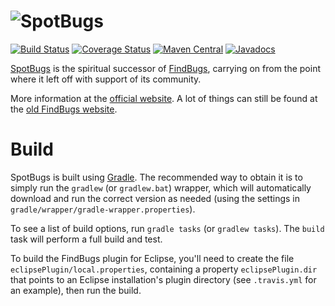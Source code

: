 
# ![SpotBugs](https://spotbugs.github.io/images/logos/spotbugs_logo_300px.png)

[![Build Status](https://travis-ci.org/spotbugs/spotbugs.svg?branch=master)](https://travis-ci.org/spotbugs/spotbugs)
[![Coverage Status](https://coveralls.io/repos/github/spotbugs/spotbugs/badge.svg?branch=master)](https://coveralls.io/github/spotbugs/spotbugs?branch=master)
[![Maven Central](https://maven-badges.herokuapp.com/maven-central/com.github.spotbugs/spotbugs/badge.svg)](https://maven-badges.herokuapp.com/maven-central/com.github.spotbugs/spotbugs)
[![Javadocs](http://javadoc.io/badge/com.github.spotbugs/spotbugs.svg)](http://javadoc.io/doc/com.github.spotbugs/spotbugs)


[SpotBugs](https://spotbugs.github.io/) is the spiritual successor of [FindBugs](https://github.com/findbugsproject/findbugs), carrying on from the point where it left off with support of its community.


More information at the [official website](https://spotbugs.github.io/). A lot of things can still be found at the [old FindBugs website](http://findbugs.sourceforge.net).

# Build

SpotBugs is built using [Gradle](https://gradle.org). The recommended way to obtain it is to simply run the `gradlew` (or `gradlew.bat`) wrapper, which will automatically download and run the correct version as needed (using the settings in `gradle/wrapper/gradle-wrapper.properties`).

To see a list of build options, run `gradle tasks` (or `gradlew tasks`). The `build` task will perform a full build and test.

To build the FindBugs plugin for Eclipse, you'll need to create the file `eclipsePlugin/local.properties`, containing a property `eclipsePlugin.dir` that points to an Eclipse installation's plugin directory (see `.travis.yml` for an example), then run the build.
